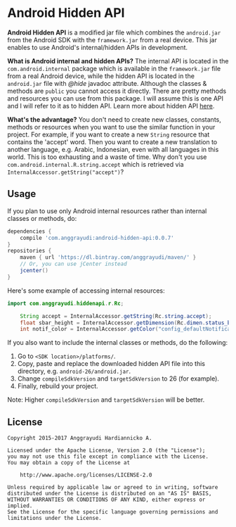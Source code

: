 # Android Hidden API
**Android Hidden API** is a modified jar file which combines the `android.jar` from the Android SDK with the `framework.jar` from a real device. This jar enables to use Android's internal/hidden APIs in development.

**What is Android internal and hidden APIs?**
The internal API is located in the `com.android.internal` package which is available in the `framework.jar` file from a real Android device, while the hidden API is located in the `android.jar` file with *@hide* javadoc attribute. Although the classes & methods are `public` you cannot access it directly. There are pretty methods and resources you can use from this package. I will assume this is one API and I will refer to it as to hidden API. Learn more about hidden API [here][1].

**What's the advantage?**
You don't need to create new classes, constants, methods or resources when you want to use the similar function in your project. For example, if you want to create a new `String` resource that contains the 'accept' word. Then you want to create a new translation to another language, e.g. Arabic, Indonesian, even with all languages in this world. This is too exhausting and a waste of time. Why don't you use `com.android.internal.R.string.accept` which is retrieved via `InternalAccessor.getString("accept")`?

## Usage
If you plan to use only Android internal resources rather than internal classes or methods,
do:

````gradle
dependencies {
    compile 'com.anggrayudi:android-hidden-api:0.0.7'
}
repositories {
    maven { url 'https://dl.bintray.com/anggrayudi/maven/' }
    // Or, you can use jCenter instead
    jcenter()
}
````

Here's some example of accessing internal resources:
​    
```java
import com.anggrayudi.hiddenapi.r.Rc;

    String accept = InternalAccessor.getString(Rc.string.accept);
    float sbar_height = InternalAccessor.getDimension(Rc.dimen.status_bar_height);
    int notif_color = InternalAccessor.getColor("config_defaultNotificationColor");
```

If you also want to include the internal classes or methods, do the following:

1. Go to `<SDK location>/platforms/`.
2. Copy, paste and replace the downloaded hidden API file into this directory, e.g. `android-26/android.jar`.
3. Change `compileSdkVersion` and `targetSdkVersion` to 26 (for example).
4. Finally, rebuild your project.

Note: Higher `compileSdkVersion` and `targetSdkVersion` will be better.

## License

    Copyright 2015-2017 Anggrayudi Hardiannicko A.

    Licensed under the Apache License, Version 2.0 (the "License");
    you may not use this file except in compliance with the License.
    You may obtain a copy of the License at
    
        http://www.apache.org/licenses/LICENSE-2.0
    
    Unless required by applicable law or agreed to in writing, software
    distributed under the License is distributed on an "AS IS" BASIS,
    WITHOUT WARRANTIES OR CONDITIONS OF ANY KIND, either express or implied.
    See the License for the specific language governing permissions and
    limitations under the License.


[1]: https://devmaze.wordpress.com/2011/01/18/using-com-android-internal-part-1-introduction
[2]: https://github.com/anggrayudi/android-hidden-api/issues/9
